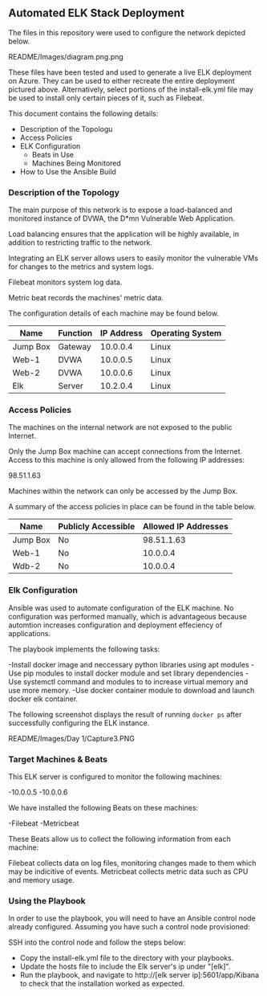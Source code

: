 ## Automated ELK Stack Deployment

The files in this repository were used to configure the network depicted below.

README/Images/diagram.png.png

These files have been tested and used to generate a live ELK deployment on Azure. They can be used to either recreate the entire deployment pictured above. 
Alternatively, select portions of the install-elk.yml file may be used to install only certain pieces of it, such as Filebeat.


This document contains the following details:
- Description of the Topologu
- Access Policies
- ELK Configuration
  - Beats in Use
  - Machines Being Monitored
- How to Use the Ansible Build


### Description of the Topology

The main purpose of this network is to expose a load-balanced and monitored instance of DVWA, the D*mn Vulnerable Web Application.

Load balancing ensures that the application will be highly available, in addition to restricting traffic to the network.

Integrating an ELK server allows users to easily monitor the vulnerable VMs for changes to the metrics and system logs.

Filebeat monitors system log data.

Metric beat records the machines' metric data.

The configuration details of each machine may be found below.

| Name     | Function | IP Address | Operating System |
|----------|----------|------------|------------------|
| Jump Box | Gateway  | 10.0.0.4   | Linux            |
| Web-1    | DVWA     | 10.0.0.5   | Linux            |
| Web-2    | DVWA     | 10.0.0.6   | Linux            |
| Elk      | Server   | 10.2.0.4   | Linux            |

### Access Policies

The machines on the internal network are not exposed to the public Internet. 

Only the Jump Box machine can accept connections from the Internet. Access to this machine is only allowed from the following IP addresses:

98.51.1.63

Machines within the network can only be accessed by the Jump Box.

A summary of the access policies in place can be found in the table below.

| Name     | Publicly Accessible | Allowed IP Addresses |
|----------|---------------------|----------------------|
| Jump Box | No                  | 98.51.1.63           |
|  Web-1   | No                  | 10.0.0.4             |
|  Wdb-2   | No                  | 10.0.0.4             |

### Elk Configuration

Ansible was used to automate configuration of the ELK machine. No configuration was performed manually, 
which is advantageous because automtion increases configuration and deployment effeciency of applications.

The playbook implements the following tasks:

-Install docker image and neccessary python libraries using apt modules
-Use pip modules to install docker module and set library dependencies
-Use systemctl command and modules to to increase  virtual memory and use more memory.
-Use docker container module to download and launch docker elk container.

The following screenshot displays the result of running `docker ps` after successfully configuring the ELK instance.

README/Images/Day 1/Capture3.PNG

### Target Machines & Beats
This ELK server is configured to monitor the following machines:

-10.0.0.5
-10.0.0.6

We have installed the following Beats on these machines:

-Filebeat
-Metricbeat

These Beats allow us to collect the following information from each machine:

Filebeat collects data on log files, monitoring changes made to them which may be indicitive of events.  Metricbeat collects metric data such as CPU and memory usage.

### Using the Playbook
In order to use the playbook, you will need to have an Ansible control node already configured. Assuming you have such a control node provisioned: 

SSH into the control node and follow the steps below:
- Copy the install-elk.yml file to the directory with your playbooks.
- Update the hosts file to include the Elk server's ip under "[elk]".
- Run the playbook, and navigate to http://[elk server ip]:5601/app/Kibana to check that the installation worked as expected.

